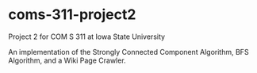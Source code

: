 # coms-311-project2
Project 2 for COM S 311 at Iowa State University

An implementation of the Strongly Connected Component Algorithm, BFS Algorithm, and a Wiki Page Crawler.
